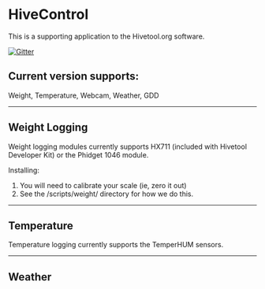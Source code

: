 

# HiveControl
This is a supporting application to the Hivetool.org software.

[![Gitter](https://badges.gitter.im/rcrum003/HiveControl.svg)](https://gitter.im/rcrum003/HiveControl?utm_source=badge&utm_medium=badge&utm_campaign=pr-badge)

## Current version supports:
Weight, Temperature, Webcam, Weather, GDD

-----------------------
Weight Logging
-----------------------
Weight logging modules currently supports HX711 (included with Hivetool Developer Kit) or the Phidget 1046 module.

Installing:
1. You will need to calibrate your scale (ie, zero it out)
2. See the /scripts/weight/ directory for how we do this.


------------------------
Temperature
------------------------
Temperature logging currently supports the TemperHUM sensors.


-------------------------
Weather
-------------------------

